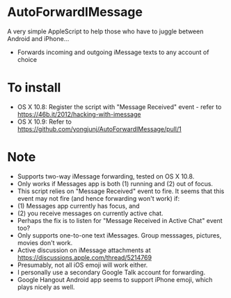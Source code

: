 AutoForwardIMessage
===================

A very simple AppleScript to help those who have to juggle between Android and iPhone...
- Forwards incoming and outgoing iMessage texts to any account of choice

To install
==========
- OS X 10.8: Register the script with "Message Received" event - refer to https://46b.it/2012/hacking-with-imessage
- OS X 10.9: Refer to https://github.com/yongjunj/AutoForwardIMessage/pull/1

Note
====
- Supports two-way iMessage forwarding, tested on OS X 10.8.
- Only works if Messages app is both (1) running and (2) out of focus.
 - This script relies on "Message Received" event to fire. It seems that this event may not fire (and hence forwarding won't work) if:
  - (1) Messages app currently has focus, and 
  - (2) you receive messages on currently active chat.
 - Perhaps the fix is to listen for "Message Received in Active Chat" event too?
- Only supports one-to-one text iMessages. Group messsages, pictures, movies don't work.
 - Active discussion on iMessage attachments at https://discussions.apple.com/thread/5214769
- Presumably, not all iOS emoji will work either.
 - I personally use a secondary Google Talk account for forwarding.
 - Google Hangout Android app seems to support iPhone emoji, which plays nicely as well.
